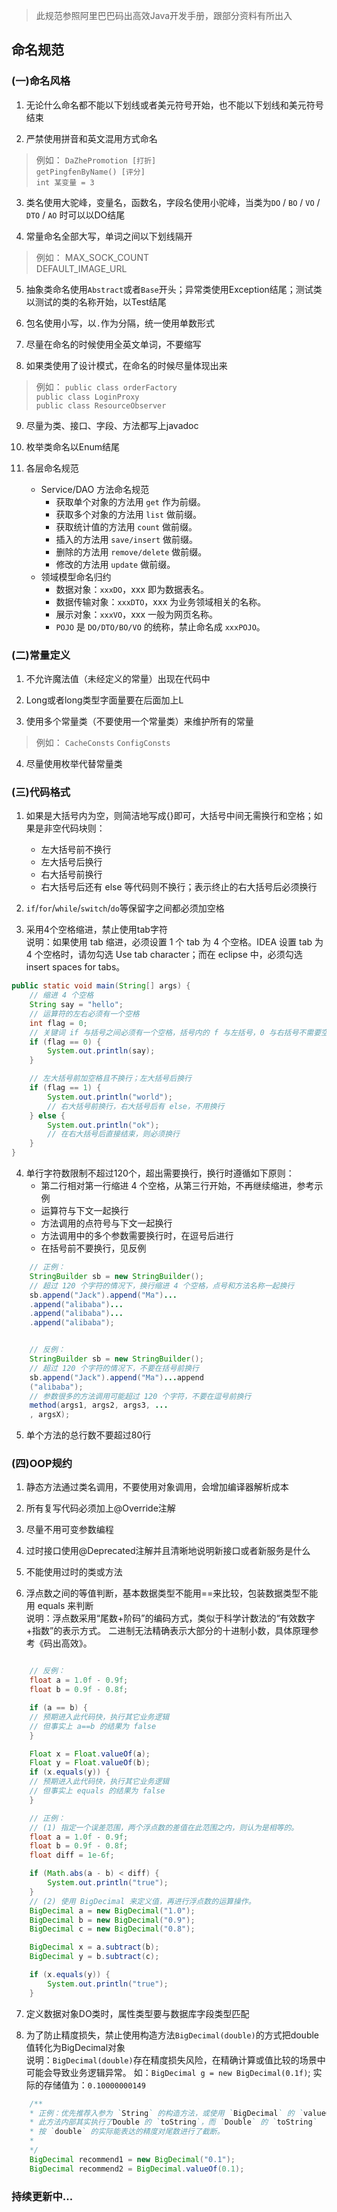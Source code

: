 > 此规范参照阿里巴巴码出高效Java开发手册，跟部分资料有所出入

## 命名规范

### (一)命名风格
1. 无论什么命名都不能以下划线或者美元符号开始，也不能以下划线和美元符号结束

2. 严禁使用拼音和英文混用方式命名 <br>
> 例如： `DaZhePromotion [打折]` <br> `getPingfenByName() [评分]` <br> `int 某变量 = 3`

3. 类名使用大驼峰，变量名，函数名，字段名使用小驼峰，当类为`DO` / `BO` / `VO` / `DTO` / `AO` 时可以以DO结尾

4. 常量命名全部大写，单词之间以下划线隔开<br>
> 例如： MAX_SOCK_COUNT <br> DEFAULT_IMAGE_URL

5. 抽象类命名使用`Abstract`或者`Base`开头；异常类使用Exception结尾；测试类以测试的类的名称开始，以Test结尾

6. 包名使用小写，以`.`作为分隔，统一使用单数形式

7. 尽量在命名的时候使用全英文单词，不要缩写

8. 如果类使用了设计模式，在命名的时候尽量体现出来<br>
> 例如： `public class orderFactory` <br> `public class LoginProxy` <br> `public class ResourceObserver`

9. 尽量为类、接口、字段、方法都写上javadoc

10. 枚举类命名以Enum结尾

11. 各层命名规范
    * Service/DAO 方法命名规范
        * 获取单个对象的方法用 `get` 作为前缀。
        * 获取多个对象的方法用 `list` 做前缀。
        * 获取统计值的方法用 `count` 做前缀。
        * 插入的方法用 `save/insert` 做前缀。
        * 删除的方法用 `remove/delete` 做前缀。
        * 修改的方法用 `update` 做前缀。
    * 领域模型命名归约
        * 数据对象：`xxxDO`，xxx 即为数据表名。
        * 数据传输对象：`xxxDTO`，xxx 为业务领域相关的名称。
        * 展示对象：`xxxVO`，xxx 一般为网页名称。
        * `POJO` 是 `DO/DTO/BO/VO` 的统称，禁止命名成 `xxxPOJO`。

### (二)常量定义
1. 不允许魔法值（未经定义的常量）出现在代码中

2. Long或者long类型字面量要在后面加上L

3. 使用多个常量类（不要使用一个常量类）来维护所有的常量<br>
> 例如： `CacheConsts` `ConfigConsts`

4. 尽量使用枚举代替常量类

### (三)代码格式
1. 如果是大括号内为空，则简洁地写成{}即可，大括号中间无需换行和空格；如果是非空代码块则：
   * 左大括号前不换行
   * 左大括号后换行
   * 右大括号前换行
   * 右大括号后还有 else 等代码则不换行；表示终止的右大括号后必须换行

2. `if`/`for`/`while`/`switch`/`do`等保留字之间都必须加空格

3. 采用4个空格缩进，禁止使用tab字符<br>
说明：如果使用 tab 缩进，必须设置 1 个 tab 为 4 个空格。IDEA 设置 tab 为 4 个空格时，请勿勾选 Use
tab character；而在 eclipse 中，必须勾选 insert spaces for tabs。<br>

```java
public static void main(String[] args) {
    // 缩进 4 个空格
    String say = "hello";
    // 运算符的左右必须有一个空格
    int flag = 0;
    // 关键词 if 与括号之间必须有一个空格，括号内的 f 与左括号，0 与右括号不需要空格
    if (flag == 0) {
        System.out.println(say);
    }

    // 左大括号前加空格且不换行；左大括号后换行
    if (flag == 1) {
        System.out.println("world");
        // 右大括号前换行，右大括号后有 else，不用换行
    } else {
        System.out.println("ok");
        // 在右大括号后直接结束，则必须换行
    }
} 
```

4. 单行字符数限制不超过120个，超出需要换行，换行时遵循如下原则：<br>
    * 第二行相对第一行缩进 4 个空格，从第三行开始，不再继续缩进，参考示例
    * 运算符与下文一起换行
    * 方法调用的点符号与下文一起换行
    * 方法调用中的多个参数需要换行时，在逗号后进行
    * 在括号前不要换行，见反例
  
```java
    // 正例：
    StringBuilder sb = new StringBuilder();
    // 超过 120 个字符的情况下，换行缩进 4 个空格，点号和方法名称一起换行
    sb.append("Jack").append("Ma")...
    .append("alibaba")...
    .append("alibaba")...
    .append("alibaba");


    // 反例：
    StringBuilder sb = new StringBuilder();
    // 超过 120 个字符的情况下，不要在括号前换行
    sb.append("Jack").append("Ma")...append
    ("alibaba");
    // 参数很多的方法调用可能超过 120 个字符，不要在逗号前换行
    method(args1, args2, args3, ...
    , argsX); 
```

5. 单个方法的总行数不要超过80行

### (四)OOP规约
1. 静态方法通过类名调用，不要使用对象调用，会增加编译器解析成本

2. 所有复写代码必须加上@Override注解

3. 尽量不用可变参数编程

4. 过时接口使用@Deprecated注解并且清晰地说明新接口或者新服务是什么

5. 不能使用过时的类或方法

6. 浮点数之间的等值判断，基本数据类型不能用==来比较，包装数据类型不能用
equals 来判断<br>
说明：浮点数采用“尾数+阶码”的编码方式，类似于科学计数法的“有效数字+指数”的表示方式。
二进制无法精确表示大部分的十进制小数，具体原理参考《码出高效》。

```java

    // 反例：
    float a = 1.0f - 0.9f;
    float b = 0.9f - 0.8f;

    if (a == b) {
    // 预期进入此代码快，执行其它业务逻辑
    // 但事实上 a==b 的结果为 false
    }

    Float x = Float.valueOf(a);
    Float y = Float.valueOf(b);
    if (x.equals(y)) {
    // 预期进入此代码快，执行其它业务逻辑
    // 但事实上 equals 的结果为 false
    }

    // 正例：
    // (1) 指定一个误差范围，两个浮点数的差值在此范围之内，则认为是相等的。
    float a = 1.0f - 0.9f;
    float b = 0.9f - 0.8f;
    float diff = 1e-6f;

    if (Math.abs(a - b) < diff) {
        System.out.println("true");
    }
    // (2) 使用 BigDecimal 来定义值，再进行浮点数的运算操作。
    BigDecimal a = new BigDecimal("1.0");
    BigDecimal b = new BigDecimal("0.9");
    BigDecimal c = new BigDecimal("0.8");

    BigDecimal x = a.subtract(b);
    BigDecimal y = b.subtract(c);

    if (x.equals(y)) {
        System.out.println("true");
    }

```

7. 定义数据对象DO类时，属性类型要与数据库字段类型匹配
   
8. 为了防止精度损失，禁止使用构造方法`BigDecimal(double)`的方式把double值转化为BigDecimal对象<br>
说明：`BigDecimal(double)`存在精度损失风险，在精确计算或值比较的场景中可能会导致业务逻辑异常。
如：`BigDecimal g = new BigDecimal(0.1f)`; 实际的存储值为：`0.10000000149`<br>

```java
    /**
    * 正例：优先推荐入参为 `String` 的构造方法，或使用 `BigDecimal` 的 `valueOf` 方法，
    * 此方法内部其实执行了Double 的 `toString`，而 `Double` 的 `toString` 
    * 按 `double` 的实际能表达的精度对尾数进行了截断。
    * 
    */
    BigDecimal recommend1 = new BigDecimal("0.1");
    BigDecimal recommend2 = BigDecimal.valueOf(0.1);
```

<!-- 9. 关于基本类型与包装数据类型的使用标准如下： -->
    


### 持续更新中...